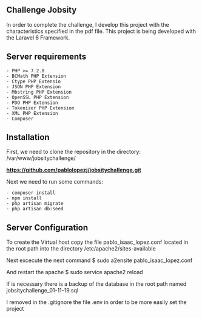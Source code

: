 
## Challenge Jobsity

In order to complete the challenge, I develop this project with the characteristics specified in the pdf file. This project is being developed with the Laravel 6 Framework.

## Server requirements
    - PHP >= 7.2.0
    - BCMath PHP Extension
    - Ctype PHP Extensio
    - JSON PHP Extension
    - Mbstring PHP Extension
    - OpenSSL PHP Extension
    - PDO PHP Extension
    - Tokenizer PHP Extension
    - XML PHP Extension
    - Composer


## Installation

First, we need to clone the repository in the directory: /var/www/jobsitychallenge/

 **https://github.com/pablolopezj/jobsitychallenge.git**

Next we need to run some commands:

    - composer install
    - npm install 
    - php artisan migrate
    - php artisan db:seed

 ## Server Configuration 

To create the Virtual host copy the file pablo_isaac_lopez.conf located in the root path into the directory /etc/apache2/sites-available

Next excecute the next command $ sudo a2ensite pablo_isaac_lopez.conf

And restart the apache $ sudo service apache2 reload

If is necessary there is a backup of the database in the root path named jobsitychallenge_01-11-19.sql

I removed in the .gitignore the file .env in order to be more easily set the project
